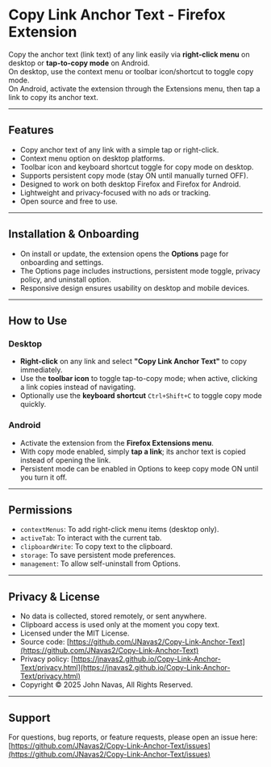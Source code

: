 # Copy Link Anchor Text - Firefox Extension

Copy the anchor text (link text) of any link easily via **right-click menu** on desktop or **tap-to-copy mode** on Android.  
On desktop, use the context menu or toolbar icon/shortcut to toggle copy mode.   
On Android, activate the extension through the Extensions menu, then tap a link to copy its anchor text.

---

## Features

- Copy anchor text of any link with a simple tap or right-click.
- Context menu option on desktop platforms.
- Toolbar icon and keyboard shortcut toggle for copy mode on desktop.
- Supports persistent copy mode (stay ON until manually turned OFF).
- Designed to work on both desktop Firefox and Firefox for Android.
- Lightweight and privacy-focused with no ads or tracking.
- Open source and free to use.

---

## Installation & Onboarding

- On install or update, the extension opens the **Options** page for onboarding and settings.
- The Options page includes instructions, persistent mode toggle, privacy policy, and uninstall option.
- Responsive design ensures usability on desktop and mobile devices.

---

## How to Use

### Desktop

- **Right-click** on any link and select **"Copy Link Anchor Text"** to copy immediately.
- Use the **toolbar icon** to toggle tap-to-copy mode; when active, clicking a link copies instead of navigating.
- Optionally use the **keyboard shortcut** `Ctrl+Shift+C` to toggle copy mode quickly.

### Android

- Activate the extension from the **Firefox Extensions menu**.
- With copy mode enabled, simply **tap a link**; its anchor text is copied instead of opening the link.
- Persistent mode can be enabled in Options to keep copy mode ON until you turn it off.

---

## Permissions

- `contextMenus`: To add right-click menu items (desktop only).
- `activeTab`: To interact with the current tab.
- `clipboardWrite`: To copy text to the clipboard.
- `storage`: To save persistent mode preferences.
- `management`: To allow self-uninstall from Options.

---

## Privacy & License

- No data is collected, stored remotely, or sent anywhere.
- Clipboard access is used only at the moment you copy text.
- Licensed under the MIT License.
- Source code: [https://github.com/JNavas2/Copy-Link-Anchor-Text](https://github.com/JNavas2/Copy-Link-Anchor-Text)  
- Privacy policy: [https://jnavas2.github.io/Copy-Link-Anchor-Text/privacy.html](https://jnavas2.github.io/Copy-Link-Anchor-Text/privacy.html)  
- Copyright © 2025 John Navas, All Rights Reserved.

---

## Support

For questions, bug reports, or feature requests, please open an issue here:  
[https://github.com/JNavas2/Copy-Link-Anchor-Text/issues](https://github.com/JNavas2/Copy-Link-Anchor-Text/issues)
